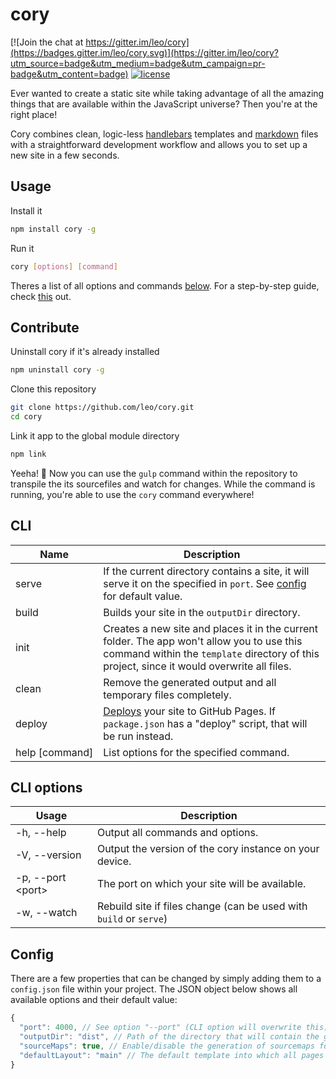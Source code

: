 # cory

[![Join the chat at https://gitter.im/leo/cory](https://badges.gitter.im/leo/cory.svg)](https://gitter.im/leo/cory?utm_source=badge&utm_medium=badge&utm_campaign=pr-badge&utm_content=badge) [![license](https://img.shields.io/npm/l/cory.svg)](https://github.com/leo/cory/blob/master/LICENSE.md)

Ever wanted to create a static site while taking advantage of all the amazing things that are available within the JavaScript universe? Then you're at the right place!

Cory combines clean, logic-less [handlebars](http://handlebarsjs.com) templates and [markdown](https://daringfireball.net/projects/markdown/) files with a straightforward development workflow and allows you to set up a new site in a few seconds.

## Usage

Install it

```bash
npm install cory -g
```

Run it

```bash
cory [options] [command]
```

Theres a list of all options and commands [below](#cli). For a step-by-step guide, check [this](https://github.com/leo/cory/wiki) out.

## Contribute

Uninstall cory if it's already installed

```bash
npm uninstall cory -g
```

Clone this repository

```bash
git clone https://github.com/leo/cory.git
cd cory
```

Link it app to the global module directory

```bash
npm link
```

Yeeha! :horse: Now you can use the `gulp` command within the repository to transpile the its sourcefiles and watch for changes. While the command is running, you're able to use the `cory` command everywhere!

## CLI

| Name                | Description |
| ------------------- | ----------- |
| serve               | If the current directory contains a site, it will serve it on the specified in `port`. See [config](#configuration) for default value. |
| build               | Builds your site in the `outputDir` directory. |
| init                | Creates a new site and places it in the current folder. The app won't allow you to use this command within the `template` directory of this project, since it would overwrite all files. |
| clean               | Remove the generated output and all temporary files completely. |
| deploy              | [Deploys](https://github.com/leo/cory/wiki/Deployment) your site to GitHub Pages. If `package.json` has a "deploy" script, that will be run instead. |
| help&nbsp;[command] | List options for the specified command. |

## CLI options

| Usage                     | Description |
| ------------------------- | ----------- |
| -h, --help                | Output all commands and options. |
| -V, --version             | Output the version of the cory instance on your device. |
| -p, --port &#60;port&#62; | The port on which your site will be available. |
| -w, --watch               | Rebuild site if files change (can be used with `build` or `serve`) |

## Config

There are a few properties that can be changed by simply adding them to a `config.json` file within your project. The JSON object below shows all available options and their default value:

```js
{
  "port": 4000, // See option "--port" (CLI option will overwrite this)
  "outputDir": "dist", // Path of the directory that will contain the generated site
  "sourceMaps": true, // Enable/disable the generation of sourcemaps for assets
  "defaultLayout": "main" // The default template into which all pages will be wrapped
}
```
